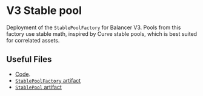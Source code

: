 # V3 Stable pool

Deployment of the `StablePoolFactory` for Balancer V3.
Pools from this factory use stable math, inspired by Curve stable pools, which is best suited for correlated assets.

## Useful Files

- [Code](https://github.com/balancer/balancer-v3-monorepo/commit/25d73b3d091f5dde943ad6b7d90db9569222510d).
- [`StablePoolFactory` artifact](./artifact/StablePoolFactory.json)
- [`StablePool` artifact](./artifact/StablePool.json)
